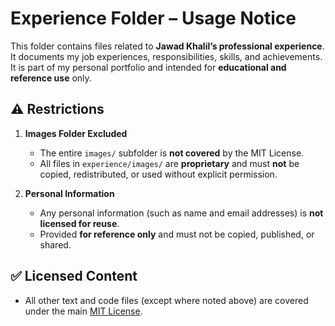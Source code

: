 # Experience Folder – Usage Notice

This folder contains files related to **Jawad Khalil’s professional experience**. 
It documents my job experiences, responsibilities, skills, and achievements. 
It is part of my personal portfolio and intended for **educational and reference use** only.

## ⚠️ Restrictions
1. **Images Folder Excluded**  
   - The entire `images/` subfolder is **not covered** by the MIT License.  
   - All files in `experience/images/` are **proprietary** and must **not** be copied, redistributed, or used without explicit permission.  

2. **Personal Information**  
   - Any personal information (such as name and email addresses) is **not licensed for reuse**.  
   - Provided **for reference only** and must not be copied, published, or shared.  

## ✅ Licensed Content
- All other text and code files (except where noted above) are covered under the main [MIT License](../experience/LICENSE.txt).
